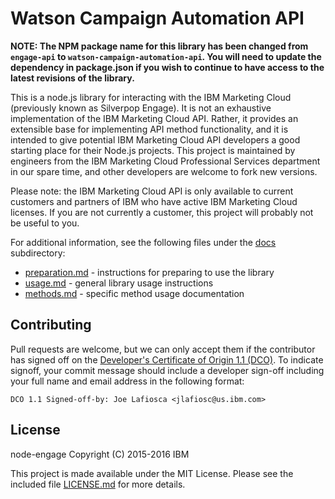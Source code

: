Watson Campaign Automation API
===========

**NOTE:  The NPM package name for this library has been changed from `engage-api` to `watson-campaign-automation-api`.  You will need to update the dependency in package.json if you wish to continue to have access to the latest revisions of the library.**

This is a node.js library for interacting with the IBM Marketing Cloud (previously known as Silverpop Engage). It is not an exhaustive implementation of the IBM Marketing Cloud API. Rather, it provides an extensible base for implementing API method functionality, and it is intended to give potential IBM Marketing Cloud API developers a good starting place for their Node.js projects. This project is maintained by engineers from the IBM Marketing Cloud Professional Services department in our spare time, and other developers are welcome to fork new versions.

Please note: the IBM Marketing Cloud API is only available to current customers and partners of IBM who have active IBM Marketing Cloud licenses. If you are not currently a customer, this project will probably not be useful to you.

For additional information, see the following files under the [docs](docs) subdirectory:

* [preparation.md](docs/preparation.md) - instructions for preparing to use the library
* [usage.md](docs/usage.md) - general library usage instructions
* [methods.md](docs/methods.md) - specific method usage documentation

Contributing
------------

Pull requests are welcome, but we can only accept them if the contributor has signed off on the [Developer's Certificate of Origin 1.1 (DCO)](DCO1.1.txt). To indicate signoff, your commit message should include a developer sign-off including your full name and email address in the following format:

```
DCO 1.1 Signed-off-by: Joe Lafiosca <jlafiosc@us.ibm.com>
```


License
-------

node-engage
Copyright (C) 2015-2016 IBM

This project is made available under the MIT License. Please see the included 
file [LICENSE.md](LICENSE.md) for more details.

